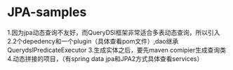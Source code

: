 # JPA-samples
1.因为jpa动态查询不友好，而QueryDSl框架非常适合多表动态查询，所以引入
2.2个depedency和一个plugin（具体查看pom文件）,dao继承QuerydslPredicateExecutor
3.生成实体之后，要先maven comipier生成查询类
4.动态拼接的项目，（有spring data jpa和JPA2方式具体查看services）
